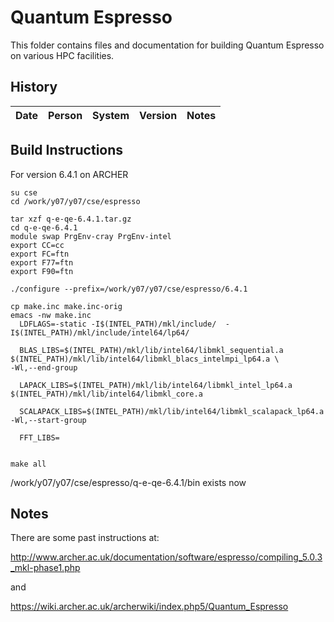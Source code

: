 Quantum Espresso
================

This folder contains files and documentation for building Quantum Espresso on various HPC facilities.

History
-------

Date | Person | System | Version | Notes
---- | -------|--------|---------|------

Build Instructions
------------------

For version 6.4.1 on ARCHER 
````
su cse
cd /work/y07/y07/cse/espresso

tar xzf q-e-qe-6.4.1.tar.gz
cd q-e-qe-6.4.1
module swap PrgEnv-cray PrgEnv-intel
export CC=cc
export FC=ftn
export F77=ftn
export F90=ftn

./configure --prefix=/work/y07/y07/cse/espresso/6.4.1

cp make.inc make.inc-orig
emacs -nw make.inc
  LDFLAGS=-static -I$(INTEL_PATH)/mkl/include/  -I$(INTEL_PATH)/mkl/include/intel64/lp64/

  BLAS_LIBS=$(INTEL_PATH)/mkl/lib/intel64/libmkl_sequential.a $(INTEL_PATH)/mkl/lib/intel64/libmkl_blacs_intelmpi_lp64.a \
-Wl,--end-group

  LAPACK_LIBS=$(INTEL_PATH)/mkl/lib/intel64/libmkl_intel_lp64.a $(INTEL_PATH)/mkl/lib/intel64/libmkl_core.a

  SCALAPACK_LIBS=$(INTEL_PATH)/mkl/lib/intel64/libmkl_scalapack_lp64.a -Wl,--start-group

  FFT_LIBS=


make all
````

/work/y07/y07/cse/espresso/q-e-qe-6.4.1/bin exists now




Notes
-----
There are some past instructions at:

 http://www.archer.ac.uk/documentation/software/espresso/compiling_5.0.3_mkl-phase1.php

and

 https://wiki.archer.ac.uk/archerwiki/index.php5/Quantum_Espresso

